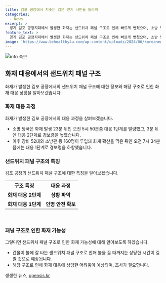 ```yaml
---
title: 김포 공장에서 치솟는 검은 연기 시민들 놀라워
categories:
  - News
excerpt: >
  경기 김포 공장지대에서 발생한 화재는 샌드위치 패널 구조로 인해 빠르게 번졌으며, 소방 당국은 2단계 경보령을 선포한 후 1단계로 하향 조정했다. 건물이 급속히 불에 타는 상황이라 화재 진압에 많은 시간이 필요하며, 현재까지 인명 피해는 없는 상황이다. 이에 소방관 160명과 장비 52대가 투입되어 화재 확산을 막았으며, 불을 진압하는 동안 원인과 화재 장소를 조사할 예정이다.
feature_text: >
  경기 김포 공장지대에서 발생한 화재는 샌드위치 패널 구조로 인해 빠르게 번졌으며, 소방 당국은 2단계 경보령을 선포한 후 1단계로 하향 조정했다. 건물이 급속히 불에 타는 상황이라 화재 진압에 많은 시간이 필요하며, 현재까지 인명 피해는 없는 상황이다. 이에 소방관 160명과 장비 52대가 투입되어 화재 확산을 막았으며, 불을 진압하는 동안 원인과 화재 장소를 조사할 예정이다.
image: 'https://www.behealthy4u.com/wp-content/uploads/2024/06/koreanews.jpg'
---
```


<p><img src="https://www.behealthy4u.com/wp-content/uploads/2024/06/koreanews.jpg" alt="info 속보" /></p>

<h2 data-ke-size="size26">화재 대응에서의 샌드위치 패널 구조</h2>

<p data-ke-size="size16">화재가 발생한 김포 공장에서의 샌드위치 패널 구조에 대한 정보와 해당 구조로 인한 화재 대응 상황을 알아보겠습니다.</p>

<h3>화재 대응 과정</h3>

<p data-ke-size="size16">화재가 발생한 김포 공장에서의 대응 과정을 살펴보겠습니다.</p>

<ul>
  <li>소방 당국은 화재 발생 23분 뒤인 오전 5시 50분쯤 대응 1단계를 발령했고, 3분 뒤엔 대응 2단계로 경보령을 높였습니다.</li>
  <li>이후 장비 52대와 소방관 등 160명이 투입돼 화재 확산을 막은 뒤인 오전 7시 34분쯤에는 대응 1단계로 경보령을 하향했습니다.</li>
</ul>

<h3>샌드위치 패널 구조의 특징</h3>

<p data-ke-size="size16">김포 공장의 샌드위치 패널 구조에 대한 특징을 알아보겠습니다.</p>

<table>
  <tr>
    <td style="text-align: center; height: 17px;"><b>구조 특징</b></td>
    <td style="text-align: center; height: 17px;"><b>대응 과정</b></td>
  </tr>
  <tr>
    <td style="text-align: center; height: 17px;"><b>화재 대응 2단계</b></td>
    <td style="text-align: center; height: 17px;"><b>상황 파악</b></td>
  </tr>
  <tr>
    <td style="text-align: center; height: 17px;"><b>화재 대응 1단계</b></td>
    <td style="text-align: center; height: 17px;"><b>인명 안전 확보</b></td>
  </tr>
</table>

<p data-ke-size="size16">&nbsp;</p>

<h3>패널 구조로 인한 화재 가능성</h3>

<p data-ke-size="size16">그렇다면 샌드위치 패널 구조로 인한 화재 가능성에 대해 알아보도록 하겠습니다.</p>

<ul>
  <li>건물이 불에 잘 타는 샌드위치 패널 구조로 인해 불을 끌 때까지는 상당한 시간이 걸릴 것으로 예상됩니다.</li>
  <li>해당 구조로 인해 화재 대응에 상당한 어려움이 예상되며, 조사가 필요합니다.</li>
</ul>
생생한 뉴스, <a href="https://opensis.kr" rel="dofollow">opensis.kr</a>


